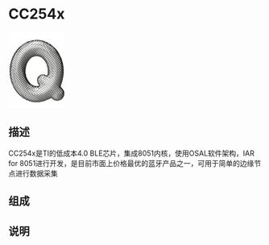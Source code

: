 ﻿# CC254x

[![sites](docs/Q.png)](http://qitas.cn)

## 描述

CC254x是TI的低成本4.0 BLE芯片，集成8051内核，使用OSAL软件架构，IAR for 8051进行开发，是目前市面上价格最优的蓝牙产品之一，可用于简单的边缘节点进行数据采集

## 组成



## 说明


